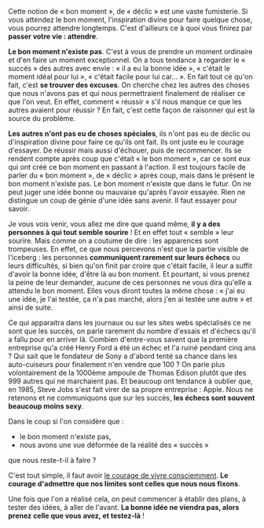 <!-- 
.. title: Comment perdre son temps à attendre le bon moment
.. slug: comment-perdre-son-temps-a-attendre-le-bon-moment
.. date: 2014-06-03 11:14:48+02:00
.. tags: 
.. category: 
.. link: 
.. description: 
.. type: text
-->

Cette notion de « bon moment », de « déclic » est une vaste fumisterie. Si vous attendez le bon moment, l'inspiration divine pour faire quelque chose, vous pourrez attendre longtemps. C'est d'ailleurs ce à quoi vous finirez par __passer votre vie : attendre__.
<!-- TEASER_END -->
__Le bon moment n'existe pas__. C'est à vous de prendre un moment ordinaire et d'en faire un moment exceptionnel. On a tous tendance à regarder le « succès » des autres avec envie : « il a eu la bonne idée », « c'était le moment idéal pour lui », « c'était facile pour lui car… ». En fait tout ce qu'on fait, c'est __se trouver des excuses__. On cherche chez les autres des choses que nous n'avons pas et qui nous permettraient finalement de réaliser ce que l'on veut. En effet, comment « réussir » s'il nous manque ce que les autres avaient pour réussir ? En fait, c'est cette façon de raisonner qui est la source du problème.

__Les autres n'ont pas eu de choses spéciales__, ils n'ont pas eu de déclic ou d'inspiration divine pour faire ce qu'ils ont fait. Ils ont juste eu le courage d'essayer. De réussir mais aussi d'échouer, puis de recommencer. Ils se rendent compte après coup que c'était « le bon moment », car ce sont eux qui ont créé ce bon moment en passant à l'action. Il est toujours facile de parler du « bon moment », de « déclic » après coup, mais dans le présent le bon moment n'existe pas. Le bon moment n'existe que dans le futur. On ne peut juger une idée bonne ou mauvaise qu'après l'avoir essayée. Rien ne distingue un coup de génie d'une idée sans avenir. Il faut essayer pour savoir.

Je vous vois venir, vous allez me dire que quand même, __il y a des personnes à qui tout semble sourire__ ! Et en effet tout « semble » leur sourire. Mais comme on a coutume de dire : les apparences sont trompeuses. En effet, ce que nous percevons n'est que la partie visible de l'iceberg : les personnes __communiquent rarement sur leurs échecs__ ou leurs difficultés, si bien qu'on finit par croire que c'était facile, il leur a suffit d'avoir la bonne idée, d'être là au bon moment. Et pourtant, si vous prenez la peine de leur demander, aucune de ces personnes ne vous dira qu'elle a attendu le bon moment. Elles vous diront toutes la même chose : « j'ai eu une idée, je l'ai testée, ça n'a pas marché, alors j'en ai testée une autre » et ainsi de suite.

Ce qui apparaitra dans les journaux ou sur les sites webs spécialisés ce ne sont que les succès, on parle rarement du nombre d'essais et d'échecs qu'il a fallu pour en arriver là. Combien d'entre-vous savent que la première entreprise qu'a créé Henry Ford a été un échec et l'a ruiné pendant cinq ans ? Qui sait que le fondateur de Sony a d'abord tenté sa chance dans les auto-cuiseurs pour finalement n'en vendre que 100 ? On parle plus volontairement de la 1000ème ampoule de Thomas Edison plutôt que des 999 autres qui ne marchaient pas. Et beaucoup ont tendance à oublier que, en 1985, Steve Jobs s'est fait virer de sa propre entreprise : Apple. Nous ne retenons et ne communiquons que sur les succès, __les échecs sont souvent beaucoup moins sexy__.

Dans le coup si l'on considère que :
- le bon moment n'existe pas,
- nous avons une vue déformée de la réalité des « succès » 

que nous reste-t-il à faire ?

C'est tout simple, il faut avoir [le courage de vivre consciemment](/blog/le-courage-de-vivre-consciemment/). __Le courage d'admettre que nos limites sont celles que nous nous fixons__.

Une fois que l'on a réalisé cela, on peut commencer à établir des plans, à tester des idées, à aller de l'avant. __La bonne idée ne viendra pas, alors prenez celle que vous avez, et testez-là__ !

